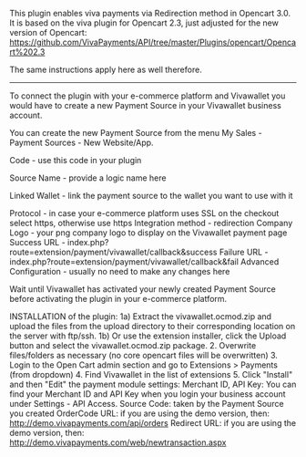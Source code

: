 This plugin enables viva payments via Redirection method in Opencart 3.0. 
It is based on the viva plugin for Opencart 2.3, just adjusted for the new version of Opencart: https://github.com/VivaPayments/API/tree/master/Plugins/opencart/Opencart%202.3

The same instructions apply here as well therefore.

----
To connect the plugin with your e-commerce platform and Vivawallet you would have to create a new Payment Source in your Vivawallet business account.

You can create the new Payment Source from the menu My Sales - Payment Sources - New Website/App.

Code - use this code in your plugin

Source Name - provide a logic name here

Linked Wallet - link the payment source to the wallet you want to use with it

Protocol - in case your e-commerce platform uses SSL on the checkout select https, otherwise use https
Integration method - redirection
Company Logo - your png company logo to display on the Vivawallet payment page
Success URL - index.php?route=extension/payment/vivawallet/callback&success
Failure URL - index.php?route=extension/payment/vivawallet/callback&fail
Advanced Configuration - usually no need to make any changes here

Wait until Vivawallet has activated your newly created Payment Source before activating the plugin in your e-commerce platform.

INSTALLATION of the plugin:
1a) Extract the vivawallet.ocmod.zip and upload the files from the upload directory to their corresponding location on the server with ftp/ssh.
1b) Or use the extension installer, click the Upload button and select the vivawallet.ocmod.zip package.
2. Overwrite files/folders as necessary (no core opencart files will be overwritten)
3. Login to the Open Cart admin section and go to Extensions > Payments (from dropdown)
4. Find Vivawallet in the list of extensions
5. Click "Install" and then "Edit" the payment module settings:
Merchant ID, API Key: You can find your Merchant ID and API Key when you login your business account under Settings - API Access.
Source Code: taken by the Payment Source you created 
OrderCode URL: if you are using the demo version, then: http://demo.vivapayments.com/api/orders
Redirect URL: if you are using the demo version, then: http://demo.vivapayments.com/web/newtransaction.aspx

